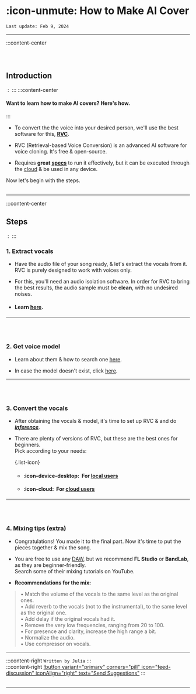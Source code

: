 # :icon-unmute: How to Make AI Cover

``Last update: Feb 9, 2024``

***
:::content-center
###### ‎
## Introduction
‎
:   ‎
:::
:::content-center
####  Want to learn how to make AI covers? Here's how.
:::
- To convert the the voice into your desired person, we'll use the best software for this, <U>**RVC**</u>.   

- RVC (Retrieval-based Voice Conversion) is an advanced AI software for voice cloning. It's free & open-source.

- Requires **great <u>[specs</u>](https://aihubdocs.github.io/en/other/glossary/#specs)** to run it effectively, but it can be executed through the <u>[cloud](https://aihubdocs.github.io/en/other/glossary/#cloud-based)</u> & be used in any device.

Now let's begin with the steps.        
‎
***
:::content-center
## Steps
‎
:   ‎
:::
### 1. Extract vocals
- Have the audio file of your song ready, & let's extract the vocals from it. RVC is purely designed to work with voices only.

- For this, you'll need an audio isolation software. In order for RVC to bring the best results, the audio sample must be **clean**, with no undesired noises.

- #### Learn <u>[here](https://aihubdocs.github.io/en/vocal-isolation--datasets/vocal-isolation/)</u>.
***
###### ‎
### 2. Get voice model
- Learn about them & how to search one <u>[here](https://aihubdocs.github.io/en/essentials/voice-models/)</u>.

- In case the model doesn't exist, click <u>[here](https://aihubdocs.github.io/en/essentials/how-to-make-voice-models/)</u>.
***
###### ‎
### 3. Convert the vocals
- After obtaining the vocals & model, it's time to set up RVC & and do <u>[***inference***](https://aihubdocs.github.io/en/other/glossary/#inference)</u>.

- There are plenty of versions of RVC, but these are the best ones for beginners.      
Pick according to your needs:

    {.list-icon}   
    - #### :icon-device-desktop: ‎ For <u>[local users](https://aihubdocs.github.io/en/rvc/cloud/inference/ilaria-rvc/)</u>

    - #### :icon-cloud: ‎ For <u>[cloud users](https://aihubdocs.github.io/en/rvc/local/mainline/)</u>
***
###### ‎
### 4. Mixing tips (extra)
- Congratulations! You made it to the final part. Now it's time to put the pieces together & mix the song.     

- You are free to use any <u>[DAW](https://aihubdocs.github.io/en/other/glossary/#daw)</u>, but we recommend **FL Studio** or **BandLab**, as they are beginner-friendly.     
Search some of their mixing tutorials on YouTube.

- **Recommendations for the mix:**     
>• Match the volume of the vocals to the same level as the original ones.      
>• Add reverb to the vocals (not to the instrumental), to the same level as the original one.          
>• Add delay if the original vocals had it.        
>• Remove the very low frequencies, ranging from 20 to 100.        
>• For presence and clarity, increase the high range a bit.        
>• Normalize the audio.           
>• Use compressor on vocals.        

***
:::content-right
`Written by Julia`
:::
‎   
:::content-right
[!button variant="primary" corners="pill" icon="feed-discussion" iconAlign="right" text="Send Suggestions"](https://forms.gle/3GVR7opzpQrhgRCj9)
:::
‎   
‎  
***